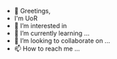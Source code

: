 - 👋 Greetings,
- I'm UoR
- 👀 I’m interested in 
- 🌱 I’m currently learning ...
- 💞️ I’m looking to collaborate on ...
- 📫 How to reach me ...

<!---
UoRop/UoRop is a ✨ special ✨ repository because its `README.md` (this file) appears on your GitHub profile.
You can click the Preview link to take a look at your changes.
--->
